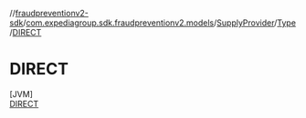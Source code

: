 //[fraudpreventionv2-sdk](../../../../../index.md)/[com.expediagroup.sdk.fraudpreventionv2.models](../../../index.md)/[SupplyProvider](../../index.md)/[Type](../index.md)/[DIRECT](index.md)

# DIRECT

[JVM]\
[DIRECT](index.md)
